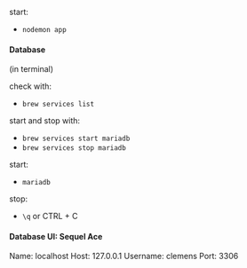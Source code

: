 start: 
- `nodemon app`

#### Database
(in terminal) 

check with: 
- `brew services list`

start and stop with:
- `brew services start mariadb`
- `brew services stop mariadb`

start:
- `mariadb`

stop:
- `\q` or CTRL + C

#### Database UI: Sequel Ace
Name: localhost
Host: 127.0.0.1
Username: clemens
Port: 3306